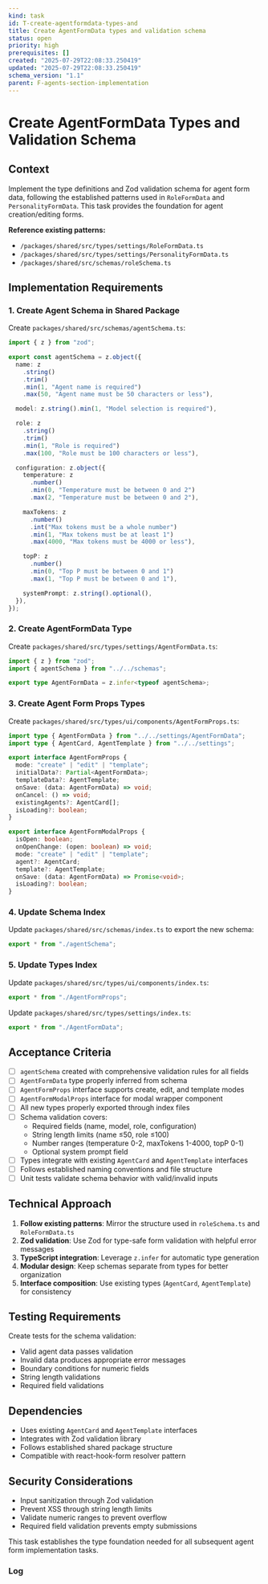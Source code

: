 ```yaml
---
kind: task
id: T-create-agentformdata-types-and
title: Create AgentFormData types and validation schema
status: open
priority: high
prerequisites: []
created: "2025-07-29T22:08:33.250419"
updated: "2025-07-29T22:08:33.250419"
schema_version: "1.1"
parent: F-agents-section-implementation
---
```


# Create AgentFormData Types and Validation Schema

## Context

Implement the type definitions and Zod validation schema for agent form data, following the established patterns used in `RoleFormData` and `PersonalityFormData`. This task provides the foundation for agent creation/editing forms.

**Reference existing patterns:**

- `/packages/shared/src/types/settings/RoleFormData.ts`
- `/packages/shared/src/types/settings/PersonalityFormData.ts`
- `/packages/shared/src/schemas/roleSchema.ts`

## Implementation Requirements

### 1. Create Agent Schema in Shared Package

Create `packages/shared/src/schemas/agentSchema.ts`:

```typescript
import { z } from "zod";

export const agentSchema = z.object({
  name: z
    .string()
    .trim()
    .min(1, "Agent name is required")
    .max(50, "Agent name must be 50 characters or less"),

  model: z.string().min(1, "Model selection is required"),

  role: z
    .string()
    .trim()
    .min(1, "Role is required")
    .max(100, "Role must be 100 characters or less"),

  configuration: z.object({
    temperature: z
      .number()
      .min(0, "Temperature must be between 0 and 2")
      .max(2, "Temperature must be between 0 and 2"),

    maxTokens: z
      .number()
      .int("Max tokens must be a whole number")
      .min(1, "Max tokens must be at least 1")
      .max(4000, "Max tokens must be 4000 or less"),

    topP: z
      .number()
      .min(0, "Top P must be between 0 and 1")
      .max(1, "Top P must be between 0 and 1"),

    systemPrompt: z.string().optional(),
  }),
});
```

### 2. Create AgentFormData Type

Create `packages/shared/src/types/settings/AgentFormData.ts`:

```typescript
import { z } from "zod";
import { agentSchema } from "../../schemas";

export type AgentFormData = z.infer<typeof agentSchema>;
```

### 3. Create Agent Form Props Types

Create `packages/shared/src/types/ui/components/AgentFormProps.ts`:

```typescript
import type { AgentFormData } from "../../settings/AgentFormData";
import type { AgentCard, AgentTemplate } from "../../settings";

export interface AgentFormProps {
  mode: "create" | "edit" | "template";
  initialData?: Partial<AgentFormData>;
  templateData?: AgentTemplate;
  onSave: (data: AgentFormData) => void;
  onCancel: () => void;
  existingAgents?: AgentCard[];
  isLoading?: boolean;
}

export interface AgentFormModalProps {
  isOpen: boolean;
  onOpenChange: (open: boolean) => void;
  mode: "create" | "edit" | "template";
  agent?: AgentCard;
  template?: AgentTemplate;
  onSave: (data: AgentFormData) => Promise<void>;
  isLoading?: boolean;
}
```

### 4. Update Schema Index

Update `packages/shared/src/schemas/index.ts` to export the new schema:

```typescript
export * from "./agentSchema";
```

### 5. Update Types Index

Update `packages/shared/src/types/ui/components/index.ts`:

```typescript
export * from "./AgentFormProps";
```

Update `packages/shared/src/types/settings/index.ts`:

```typescript
export * from "./AgentFormData";
```

## Acceptance Criteria

- [ ] `agentSchema` created with comprehensive validation rules for all fields
- [ ] `AgentFormData` type properly inferred from schema
- [ ] `AgentFormProps` interface supports create, edit, and template modes
- [ ] `AgentFormModalProps` interface for modal wrapper component
- [ ] All new types properly exported through index files
- [ ] Schema validation covers:
  - Required fields (name, model, role, configuration)
  - String length limits (name ≤50, role ≤100)
  - Number ranges (temperature 0-2, maxTokens 1-4000, topP 0-1)
  - Optional system prompt field
- [ ] Types integrate with existing `AgentCard` and `AgentTemplate` interfaces
- [ ] Follows established naming conventions and file structure
- [ ] Unit tests validate schema behavior with valid/invalid inputs

## Technical Approach

1. **Follow existing patterns**: Mirror the structure used in `roleSchema.ts` and `RoleFormData.ts`
2. **Zod validation**: Use Zod for type-safe form validation with helpful error messages
3. **TypeScript integration**: Leverage `z.infer` for automatic type generation
4. **Modular design**: Keep schemas separate from types for better organization
5. **Interface composition**: Use existing types (`AgentCard`, `AgentTemplate`) for consistency

## Testing Requirements

Create tests for the schema validation:

- Valid agent data passes validation
- Invalid data produces appropriate error messages
- Boundary conditions for numeric fields
- String length validations
- Required field validations

## Dependencies

- Uses existing `AgentCard` and `AgentTemplate` interfaces
- Integrates with Zod validation library
- Follows established shared package structure
- Compatible with react-hook-form resolver pattern

## Security Considerations

- Input sanitization through Zod validation
- Prevent XSS through string length limits
- Validate numeric ranges to prevent overflow
- Required field validation prevents empty submissions

This task establishes the type foundation needed for all subsequent agent form implementation tasks.

### Log
